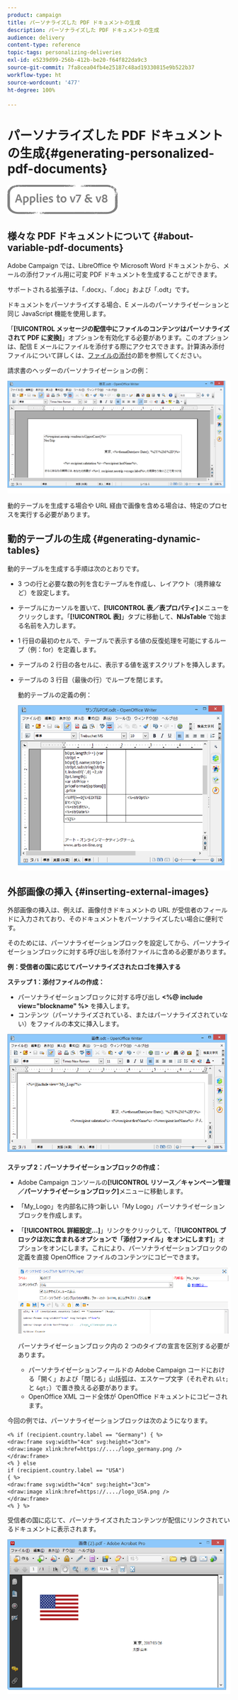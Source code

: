 ```yaml
---
product: campaign
title: パーソナライズした PDF ドキュメントの生成
description: パーソナライズした PDF ドキュメントの生成
audience: delivery
content-type: reference
topic-tags: personalizing-deliveries
exl-id: e5239d99-256b-412b-be20-f64f822da9c3
source-git-commit: 7fa8cea04fb4e25187c48ad19330815e9b522b37
workflow-type: ht
source-wordcount: '477'
ht-degree: 100%

---
```


# パーソナライズした PDF ドキュメントの生成{#generating-personalized-pdf-documents}

![](../../assets/common.svg)

## 様々な PDF ドキュメントについて {#about-variable-pdf-documents}

Adobe Campaign では、LibreOffice や Microsoft Word ドキュメントから、メールの添付ファイル用に可変 PDF ドキュメントを生成することができます。

サポートされる拡張子は、「.docx」、「.doc」および「.odt」です。

ドキュメントをパーソナライズする場合、E メールのパーソナライゼーションと同じ JavaScript 機能を使用します。

「**[!UICONTROL メッセージの配信中にファイルのコンテンツはパーソナライズされて PDF に変換]**」オプションを有効化する必要があります。このオプションは、配信 E メールにファイルを添付する際にアクセスできます。計算済み添付ファイルについて詳しくは、[ファイルの添付](attaching-files.md)の節を参照してください。

請求書のヘッダーのパーソナライゼーションの例：

![](assets/s_ncs_pdf_simple.png)

動的テーブルを生成する場合や URL 経由で画像を含める場合は、特定のプロセスを実行する必要があります。

## 動的テーブルの生成 {#generating-dynamic-tables}

動的テーブルを生成する手順は次のとおりです。

* 3 つの行と必要な数の列を含むテーブルを作成し、レイアウト（境界線など）を設定します。
* テーブルにカーソルを置いて、**[!UICONTROL 表／表プロパティ]**&#x200B;メニューをクリックします。「**[!UICONTROL 表]**」タブに移動して、**NlJsTable** で始まる名前を入力します。
* 1 行目の最初のセルで、テーブルで表示する値の反復処理を可能にするループ（例：for）を定義します。
* テーブルの 2 行目の各セルに、表示する値を返すスクリプトを挿入します。
* テーブルの 3 行目（最後の行）でループを閉じます。

   動的テーブルの定義の例：

   ![](assets/s_ncs_pdf_table.png)

## 外部画像の挿入 {#inserting-external-images}

外部画像の挿入は、例えば、画像付きドキュメントの URL が受信者のフィールドに入力されており、そのドキュメントをパーソナライズしたい場合に便利です。

そのためには、パーソナライゼーションブロックを設定してから、パーソナライゼーションブロックに対する呼び出しを添付ファイルに含める必要があります。

**例：受信者の国に応じてパーソナライズされたロゴを挿入する**

**ステップ 1：添付ファイルの作成：**

* パーソナライゼーションブロックに対する呼び出し **&lt;%@ include view=&quot;blockname&quot; %>** を挿入します。
* コンテンツ（パーソナライズされている、またはパーソナライズされていない）をファイルの本文に挿入します。

![](assets/s_ncs_open_office_blocdeperso.png)

**ステップ 2：パーソナライゼーションブロックの作成：**

* Adobe Campaign コンソールの&#x200B;**[!UICONTROL リソース／キャンペーン管理／パーソナライゼーションブロック]**&#x200B;メニューに移動します。
* 「My_Logo」を内部名に持つ新しい「My Logo」パーソナライゼーションブロックを作成します。
* 「**[!UICONTROL 詳細設定...]**」リンクをクリックして、「**[!UICONTROL ブロックは次に含まれるオプションで「添付ファイル」をオンにします]**」オプションをオンにします。これにより、パーソナライゼーションブロックの定義を直接 OpenOffice ファイルのコンテンツにコピーできます。

   ![](assets/s_ncs_pdf_bloc_option.png)

   パーソナライゼーションブロック内の 2 つのタイプの宣言を区別する必要があります。

   * パーソナライゼーションフィールドの Adobe Campaign コードにおける「開く」および「閉じる」山括弧は、エスケープ文字（それぞれ `&lt;` と `&gt;`）で置き換える必要があります。
   * OpenOffice XML コード全体が OpenOffice ドキュメントにコピーされます。

今回の例では、パーソナライゼーションブロックは次のようになります。

```
<% if (recipient.country.label == "Germany") { %>
<draw:frame svg:width="4cm" svg:height="3cm">
<draw:image xlink:href=https://..../logo_germany.png />
</draw:frame>
<% } else
if (recipient.country.label == "USA")
{ %>
<draw:frame svg:width="4cm" svg:height="3cm">
<draw:image xlink:href=https://..../logo_USA.png />
</draw:frame>
<% } %>
```

受信者の国に応じて、パーソナライズされたコンテンツが配信にリンクされているドキュメントに表示されます。

![](assets/s_ncs_pdf_result.png)
